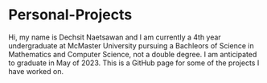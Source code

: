 # Personal-Projects
Hi, my name is Dechsit Naetsawan and I am currently a 4th year undergraduate at McMaster University pursuing a Bachleors of Science in Mathematics and Computer Science, not a double degree. I am anticipated to graduate in May of 2023. This is a GitHub page for some of the projects I have worked on.
